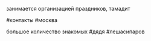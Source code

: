 занимается организацией праздников, тамадит

  #контакты #москва 


большое количество знакомых 
#дядя 
#лешасипаров
#
